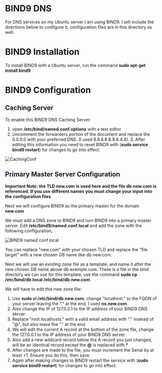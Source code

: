 # BIND9 DNS
For DNS services on my Ubuntu server I am using BIND9. I will include the directions below to configure it, configuration files are in this directory as well.

# BIND9 Installation
To install BIND9 with a Ubuntu server, run the command **sudo apt-get install bind9** 

# BIND9 Configuration
## Caching Server
To enable this BIND9 DNS Caching Server:
1. open **/etc/bind/named.conf.options** with a text editor. 
2. Uncomment the forwarders portion of the document and replace the 0.0.0.0 with your preferred DNS. (I used 8.8.8.8 & 8.8.4.4). 3. After editing this information you need to reset BIND9 with (**sudo service bind9 restart**) for changes to go into effect.

![CachingConf](https://user-images.githubusercontent.com/73307402/97124794-45a09700-1710-11eb-8e76-8fc444de2bb2.PNG)

## Primary Master Server Configuration
**Important Note: the TLD new.com is used here and the file db.new.com is referenced. If you use different names you must change your input into the configuration files**


Next we will configure BIND9 as the primary master for the domain **new.com**

We must add a DNS zone to BIND9 and turn BIND9 into a primary master server. Edit **/etc/bind9/named.conf.local** and add the zone with the following configuration;

![BIND9 named conf local](https://user-images.githubusercontent.com/73307402/97170462-7f05f080-176a-11eb-85bb-f6f765d72c02.PNG)

You can replace "new.com" with your chosen TLD and replace the "file target" with a new chosen DB name like db.new.com.

Next we will use an existing zone file as a template, and name it after the new chosen DB name above db.example.com. There is a file in the bind directory we can use for this template, use the command **sudo cp /etc/bind/db.local /etc/bind/db.new.com**.

We will have to edit this new zone file: 
1. Use **sudo vi /etc/bind/db.new.com**; change "localhost." to the FQDN of your server leaving the "." at the end, I used **ns.new.com**.
2. Also change the IP of 127.0.0.1 to the IP address of your BIND9 DNS server. 
3. Replace "root.localhosts." with a valid email address with "." instead of "@", but also leave the "." at the end.
4. We will edit the current A record at the bottom of the zone file, change the 127.0.0.1 to the IP address of your BIND9 DNS server.
5. Also add a new wildcard record below the A record you just changed, will be an identical record except the **@** is replaced with __*__
6. After changes are made to the file, you must increment the Serial by at least +1. Ensure you do this, then save.
7. Again after making changes to BIND9 restart the service with (**sudo service bind9 restart**) for changes to go into effect.
